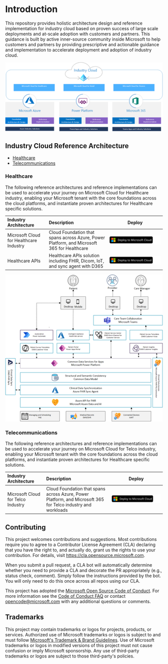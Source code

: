 # Introduction

This repository provides holistic architecture design and reference implementation for industry cloud based on proven success of
large scale deployments and at-scale adoption with customers and partners. This guidance is built by active inner-source community
inside Microsoft to help customers and partners by providing prescriptive and actionable guidance and implementation to accelerate
deployment and adoption of industry cloud.

![Industry Cloud Overview](./docs/industry-cloud.png)

## Industry Cloud Reference Architecture

- [Healthcare](./healthcare/readme.md)
- [Telecommunications](./telco/readme.md)

### Healthcare

The following reference architectures and reference implementations can be used to accelerate your journey on Microsoft Cloud for Healthcare industry, enabling your Microsoft tenant with the core foundations across the cloud platforms, and instantiate proven architectures for Healthcare specific solutions.

| Industry Architecture | Description | Deploy |
|:----------------------|:------------|--------|
| Microsoft Cloud for Healthcare Industry | Cloud Foundation that spans across Azure, Power Platform, and Microsoft 365 for Healthcare|[![Deploy To Microsoft Cloud](./docs/deploytomicrosoftcloud.svg)](https://portal.azure.com/#blade/Microsoft_Azure_CreateUIDef/CustomDeploymentBlade/uri/https%3A%2F%2Fraw.githubusercontent.com%2FMicrosoft%2Findustry%2Fmain%2Fhealth%2Fri%2FhealthArm.json/uiFormDefinitionUri/https%3A%2F%2Fraw.githubusercontent.com%2FMicrosoft%2Findustry%2Fmain%2Fhealth%2Fri%2Fhealth-portal.json)|
| Healthcare APIs | Healthcare APIs solution including FHIR, Dicom, IoT, and sync agent with D365 | [![Deploy To Microsoft Cloud](./docs/deploytomicrosoftcloud.svg)](https://portal.azure.com/#blade/Microsoft_Azure_CreateUIDef/CustomDeploymentBlade/uri/https%3A%2F%2Fraw.githubusercontent.com%2FMicrosoft%2Findustry%2Fmain%2Fhealth%2Fsolutions%2FhealthcareApis%2Fmc4h.json/uiFormDefinitionUri/https%3A%2F%2Fraw.githubusercontent.com%2FMicrosoft%2Findustry%2Fmain%2Fhealth%2Fsolutions%2FhealthcareApis%2Fmc4hAzure.json)|

![Healthcare Industry Reference Architecture](./healthcare/docs/mc4h-reference-architecture.png)

### Telecommunications

The following reference architectures and reference implementations can be used to accelerate your journey on Microsoft Cloud for Telco industry, enabling your Microsoft tenant with the core foundations across the cloud platforms, and instantiate proven architectures for Healthcare specific solutions.

| Industry Architecture | Description | Deploy |
|:----------------------|:------------|--------|
| Microsoft Cloud for Telco Industry | Cloud Foundation that spans across Azure, Power Platform, and Microsoft 365 for Telco industry and workloads |[![Deploy To Microsoft Cloud](./docs/deploytomicrosoftcloud.svg)](https://portal.azure.com/#blade/Microsoft_Azure_CreateUIDef/CustomDeploymentBlade/uri/https%3A%2F%2Fraw.githubusercontent.com%2FMicrosoft%2Findustry%2Fmain%2Ftelco%2Fri%2FtelcoArm.json/uiFormDefinitionUri/https%3A%2F%2Fraw.githubusercontent.com%2FMicrosoft%2Findustry%2Fmain%2Ftelco%2Fri%2Ftelco-portal.json)

## Contributing

This project welcomes contributions and suggestions.  Most contributions require you to agree to a
Contributor License Agreement (CLA) declaring that you have the right to, and actually do, grant us
the rights to use your contribution. For details, visit <https://cla.opensource.microsoft.com>.

When you submit a pull request, a CLA bot will automatically determine whether you need to provide
a CLA and decorate the PR appropriately (e.g., status check, comment). Simply follow the instructions
provided by the bot. You will only need to do this once across all repos using our CLA.

This project has adopted the [Microsoft Open Source Code of Conduct](https://opensource.microsoft.com/codeofconduct/).
For more information see the [Code of Conduct FAQ](https://opensource.microsoft.com/codeofconduct/faq/) or
contact [opencode@microsoft.com](mailto:opencode@microsoft.com) with any additional questions or comments.

## Trademarks

This project may contain trademarks or logos for projects, products, or services. Authorized use of Microsoft
trademarks or logos is subject to and must follow
[Microsoft's Trademark & Brand Guidelines](https://www.microsoft.com/en-us/legal/intellectualproperty/trademarks/usage/general).
Use of Microsoft trademarks or logos in modified versions of this project must not cause confusion or imply Microsoft sponsorship.
Any use of third-party trademarks or logos are subject to those third-party's policies.
